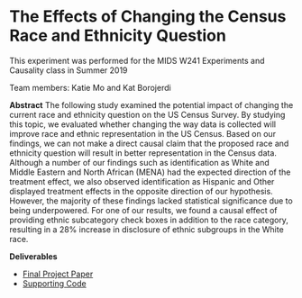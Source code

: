 # The Effects of Changing the Census Race and Ethnicity Question

This experiment was performed for the MIDS W241 Experiments and Causality class in Summer 2019

Team members: Katie Mo and Kat Borojerdi

**Abstract**
The following study examined the potential impact of changing the current race and ethnicity question on the US Census Survey. By studying this topic, we evaluated whether changing the way data is collected will improve race and ethnic representation in the US Census. Based on our findings, we can not make a direct causal claim that the proposed race and ethnicity question will result in better representation in the Census data. Although a number of our findings such as identification as White and Middle Eastern and North African (MENA) had the expected direction of the treatment effect, we also observed identification as Hispanic and Other displayed treatment effects in the opposite direction of our hypothesis. However, the majority of these findings lacked statistical significance due to being underpowered. For one of our results, we found a causal effect of providing ethnic subcategory check boxes in addition to the race category, resulting in a 28% increase in disclosure of ethnic subgroups in the White race.

**Deliverables**

- [Final Project Paper](https://github.com/katieymo/census_race_ethnicity/blob/master/W241_FinalPaper_Borojerdi_Mo.pdf)
- [Supporting Code](https://htmlpreview.github.io/?https://github.com/katieymo/census_race_ethnicity/blob/master/final_project_notebook.html)